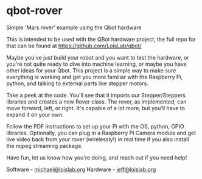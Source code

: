 # qbot-rover
Simple 'Mars rover' example using the Qbot hardware

This is intended to be used with the QBot hardware project, the full repo for that can be found at https://github.com/LoisLab/qbot/

Maybe you've just build your robot and you want to test the hardware, or you're not quite ready to dive into machine learning, or maybe you have other ideas for your Qbot.  This project is a simple way to make sure everything is working and get you more familiar with the Raspberry Pi, python, and talking to external parts like stepper motors.

Take a peek at the code.  You'll see that it imports our Stepper/Steppers libraries and creates a new Rover class.  The rover, as implemented, can move forward, left, or right.  It's capable of a lot more, but you'll have to expand it on your own.

Follow the PDF instructions to set up your Pi with the OS, python, GPIO libraries.  Optionally, you can plug in a Raspberry Pi Camera module and get live video back from your rover (wirelessly!) in real time if you also install the mjpeg streaming package.

Have fun, let us know how you're doing, and reach out if you need help!

Software - michael@loislab.org
Hardware - jeff@loislab.org
